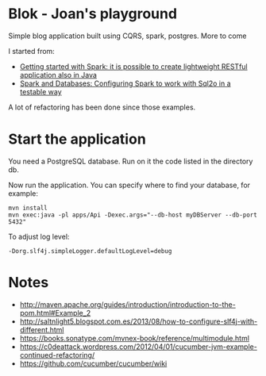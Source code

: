 Blok - Joan's playground
========================

Simple blog application built using CQRS, spark, postgres. More to come

I started from:

* [Getting started with Spark: it is possible to create lightweight RESTful application also in Java](http://tomassetti.me/getting-started-with-spark-it-is-possible-to-create-lightweight-restful-application-also-in-java/)
* [Spark and Databases: Configuring Spark to work with Sql2o in a testable way](http://sparktutorials.weebly.com/tutorials/spark-and-databases-configuring-spark-to-work-with-sql2o-in-a-testable-way)

A lot of refactoring has been done since those examples.

Start the application
=====================

You need a PostgreSQL database. Run on it the code listed in the directory db.

Now run the application. You can specify where to find your database, for example:

```
mvn install
mvn exec:java -pl apps/Api -Dexec.args="--db-host myDBServer --db-port 5432"
```

To adjust log level:
```
-Dorg.slf4j.simpleLogger.defaultLogLevel=debug
```

Notes
=====

* http://maven.apache.org/guides/introduction/introduction-to-the-pom.html#Example_2
* http://saltnlight5.blogspot.com.es/2013/08/how-to-configure-slf4j-with-different.html
* https://books.sonatype.com/mvnex-book/reference/multimodule.html
* https://c0deattack.wordpress.com/2012/04/01/cucumber-jvm-example-continued-refactoring/
* https://github.com/cucumber/cucumber/wiki
